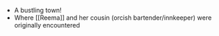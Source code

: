 - A bustling town!
- Where [[Reema]] and her cousin (orcish bartender/innkeeper) were originally encountered